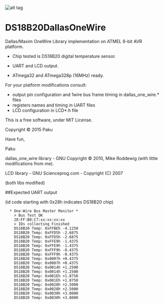 ![alt tag](https://travis-ci.org/Paku-/DS18B20DallasOneWire.svg?branch=master)
# DS18B20DallasOneWire

Dallas/Maxim OneWire Library implementation on ATMEL 8-bit AVR platform.

- Chip tested is DS18B20 digital temperature sensor.

- UART and LCD output.
- ATmega32 and ATmega328p (16MHz) ready.

For your platform modifications consult:
 - output pin configuration and 1wire bus frame timing in dallas_one_wire.* files
 - registers names and timing in UART files
 - LCD configuration in LCD*.h file

This is a free software, under MIT License.

Copyright © 2015  Paku

Have fun,

Paku


dallas_one_wire library	- GNU Copyright © 2010, Mike Roddewig (with little modifications from me).

LCD library - GNU Scienceprog.com - Copyright (C) 2007

(both libs modified)



##Expected UART output 

(id code starting with 0x28h indicates DS18B20 chip)

```
  * One-Wire Bus Master Monitor *
	> Bus Test OK
	28:FF:B0:C7:xx:xx:xx:xx
	> IDs collecting Finished
 	DS18B20 Temp: 0xFFBEh -4.1250
	DS18B20 Temp: 0xFFD5h -2.6875
	DS18B20 Temp: 0xFFD5h -2.6875
	DS18B20 Temp: 0xFFE9h -1.4375
	DS18B20 Temp: 0xFFE9h -1.4375
	DS18B20 Temp: 0xFFF9h -0.4375
	DS18B20 Temp: 0xFFF9h -0.4375
	DS18B20 Temp: 0x0007h +0.4375
	DS18B20 Temp: 0x0007h +0.4375
	DS18B20 Temp: 0x0014h +1.2500
	DS18B20 Temp: 0x0014h +1.2500
	DS18B20 Temp: 0x001Eh +1.8750
	DS18B20 Temp: 0x001Eh +1.8750
	DS18B20 Temp: 0x0028h +2.5000
	DS18B20 Temp: 0x0028h +2.5000
	DS18B20 Temp: 0x0030h +3.0000
	DS18B20 Temp: 0x0030h +3.0000
```
 
